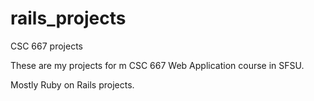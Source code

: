 rails_projects
==============

CSC 667 projects

These are my projects for m CSC 667 Web Application course in SFSU.

Mostly Ruby on Rails projects.
